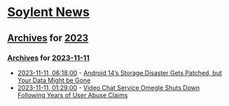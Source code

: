 # [Soylent News](../../../README.md)

## [Archives](../../index.md) for [2023](../index.md)

### [Archives](../../index.md) for [2023-11-11](index.md)

* [2023-11-11, 06:18:00](https://soylentnews.org/article.pl?sid=23/11/10/0431245&from=rss) - [Android 14’s Storage Disaster Gets Patched, but Your Data Might be Gone](https://soylentnews.org/article.pl?sid=23/11/10/0431245&from=rss)
* [2023-11-11, 01:29:00](https://soylentnews.org/article.pl?sid=23/11/10/0213222&from=rss) - [Video Chat Service Omegle Shuts Down Following Years of User Abuse Claims](https://soylentnews.org/article.pl?sid=23/11/10/0213222&from=rss)
